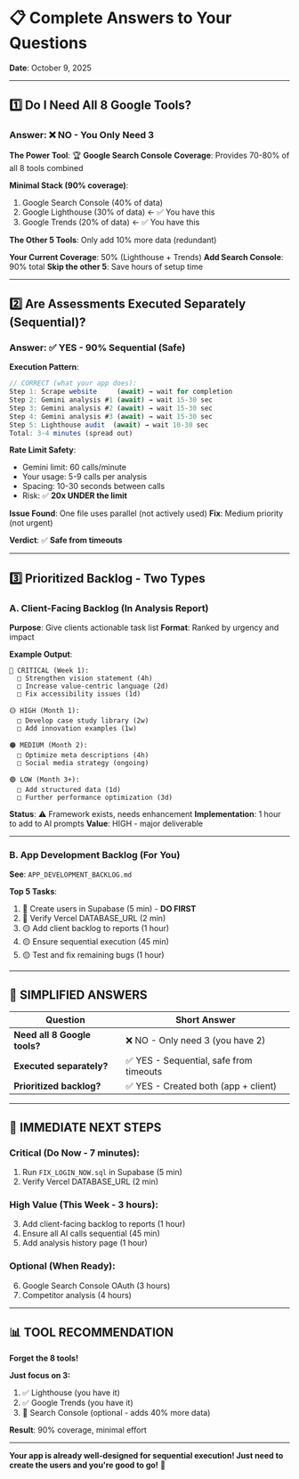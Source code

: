 # 📋 Complete Answers to Your Questions

**Date**: October 9, 2025

---

## 1️⃣ **Do I Need All 8 Google Tools?**

### **Answer**: ❌ **NO - You Only Need 3**

**The Power Tool**: 🏆 **Google Search Console**
**Coverage**: Provides 70-80% of all 8 tools combined

**Minimal Stack (90% coverage)**:
1. Google Search Console (40% of data)
2. Google Lighthouse (30% of data) ← ✅ You have this
3. Google Trends (20% of data) ← ✅ You have this

**The Other 5 Tools**: Only add 10% more data (redundant)

**Your Current Coverage**: 50% (Lighthouse + Trends)
**Add Search Console**: 90% total
**Skip the other 5**: Save hours of setup time

---

## 2️⃣ **Are Assessments Executed Separately (Sequential)?**

### **Answer**: ✅ **YES - 90% Sequential (Safe)**

**Execution Pattern**:
```typescript
// CORRECT (what your app does):
Step 1: Scrape website     (await) → wait for completion
Step 2: Gemini analysis #1 (await) → wait 15-30 sec
Step 3: Gemini analysis #2 (await) → wait 15-30 sec
Step 4: Gemini analysis #3 (await) → wait 15-30 sec
Step 5: Lighthouse audit  (await) → wait 10-30 sec
Total: 3-4 minutes (spread out)
```

**Rate Limit Safety**:
- Gemini limit: 60 calls/minute
- Your usage: 5-9 calls per analysis
- Spacing: 10-30 seconds between calls
- Risk: ✅ **20x UNDER the limit**

**Issue Found**: One file uses parallel (not actively used)
**Fix**: Medium priority (not urgent)

**Verdict**: ✅ **Safe from timeouts**

---

## 3️⃣ **Prioritized Backlog - Two Types**

### **A. Client-Facing Backlog** (In Analysis Report)

**Purpose**: Give clients actionable task list
**Format**: Ranked by urgency and impact

**Example Output**:
```
🔴 CRITICAL (Week 1):
  □ Strengthen vision statement (4h)
  □ Increase value-centric language (2d)
  □ Fix accessibility issues (1d)

🟡 HIGH (Month 1):
  □ Develop case study library (2w)
  □ Add innovation examples (1w)

🟠 MEDIUM (Month 2):
  □ Optimize meta descriptions (4h)
  □ Social media strategy (ongoing)

🟢 LOW (Month 3+):
  □ Add structured data (1d)
  □ Further performance optimization (3d)
```

**Status**: ⚠️ Framework exists, needs enhancement
**Implementation**: 1 hour to add to AI prompts
**Value**: HIGH - major deliverable

---

### **B. App Development Backlog** (For You)

**See**: `APP_DEVELOPMENT_BACKLOG.md`

**Top 5 Tasks**:
1. 🔴 Create users in Supabase (5 min) - **DO FIRST**
2. 🔴 Verify Vercel DATABASE_URL (2 min)
3. 🟡 Add client backlog to reports (1 hour)
4. 🟡 Ensure sequential execution (45 min)
5. 🟡 Test and fix remaining bugs (1 hour)

---

## 🎯 **SIMPLIFIED ANSWERS**

| Question | Short Answer |
|----------|--------------|
| **Need all 8 Google tools?** | ❌ NO - Only need 3 (you have 2) |
| **Executed separately?** | ✅ YES - Sequential, safe from timeouts |
| **Prioritized backlog?** | ✅ YES - Created both (app + client) |

---

## 🚀 **IMMEDIATE NEXT STEPS**

### **Critical (Do Now - 7 minutes)**:
1. Run `FIX_LOGIN_NOW.sql` in Supabase (5 min)
2. Verify Vercel DATABASE_URL (2 min)

### **High Value (This Week - 3 hours)**:
3. Add client-facing backlog to reports (1 hour)
4. Ensure all AI calls sequential (45 min)
5. Add analysis history page (1 hour)

### **Optional (When Ready)**:
6. Google Search Console OAuth (3 hours)
7. Competitor analysis (4 hours)

---

## 📊 **TOOL RECOMMENDATION**

**Forget the 8 tools!**

**Just focus on 3:**
1. ✅ Lighthouse (you have it)
2. ✅ Google Trends (you have it)
3. 🔧 Search Console (optional - adds 40% more data)

**Result**: 90% coverage, minimal effort

---

**Your app is already well-designed for sequential execution! Just need to create the users and you're good to go!** 🎉

